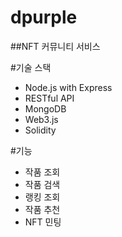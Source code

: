 # dpurple

##NFT 커뮤니티 서비스

#기술 스택 
- Node.js with Express
- RESTful API 
- MongoDB
- Web3.js
- Solidity


#기능
- 작품 조회
- 작품 검색
- 랭킹 조회
- 작품 추천
- NFT 민팅
